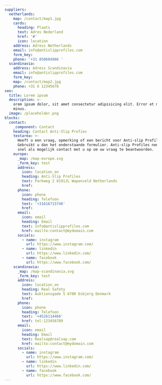 ```yaml
---
suppliers:
  netherlands:
    map: /contact/map1.jpg
    cards:
      heading: Plaats
      text: Adres Nederland
      href: '#'
      icon: location
    address: Adress Netherlands
    email: info@antislipprofiles.com
    form_key:
    phone: '+31 850604966 '
  scandinavia:
    address: Adress Scandinavia
    email: info@antislipprofiles.com
    form_key:
    map: /contact/map2.jpg
    phone: +31 6 12345678
seo:
  title: Lorem ipsum
  description: >-
    orem ipsum dolor, sit amet consectetur adipisicing elit. Error et magni
    minus.
  image: /placeholder.png
blocks:
  contact:
    _component: Contact
    heading: Contact Anti-Slip Profies
    textarea: >-
      Heeft u een vraag, opmerking of een bericht voor Anti-slip Profiles?
      Gebruikt u dan het onderstaande formulier. Anti-slip Profiles neemt dan zo
      snel als mogelijk contact met u op om uw vraag te beantwoorden.
    europe:
      _map: /map-europe.svg
      _form_key: test
      address:
        icon: location_on
        heading: Anti-Slip Profiles
        text: Parkweg 2 8191JL Wapenveld Netherlands
        href:
      phone:
        icon: phone
        heading: Telefoon
        text: '+31616715746'
        href:
      email:
        icon: email
        heading: Email
        text: Info@antislipprofiles.com
        href: mailto:contact@mydomain.com
      socials:
        - name: instagram
          url: https://www.instagram.com/
        - name: linkedin
          url: https://www.linkedin.com/
        - name: facebook
          url: https://www.facebook.com/
    scandinavia:
      _map: /map-scandinavia.svg
      _form_key: test
      address:
        icon: location_on
        heading: Real Safety
        text: Auktionsgade 5 6700 Esbjerg Denmark
        href:
      phone:
        icon: phone
        heading: Telefoon
        text: '+4526114466'
        href: tel:123456789
      email:
        icon: email
        heading: Email
        text: Realsap@realsap.com
        href: mailto:contact@mydomain.com
      socials:
        - name: instagram
          url: https://www.instagram.com/
        - name: linkedin
          url: https://www.linkedin.com/
        - name: facebook
          url: https://www.facebook.com/
---
```

